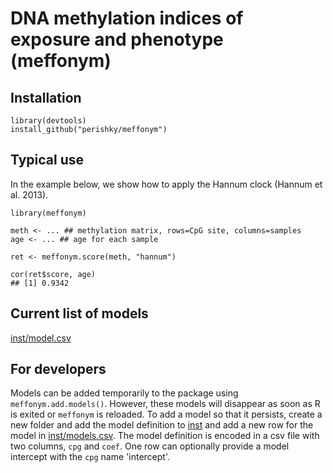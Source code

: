 # DNA methylation indices of exposure and phenotype (meffonym)

## Installation 
```
library(devtools)
install_github("perishky/meffonym")
```

## Typical use

In the example below, we
show how to apply the Hannum clock (Hannum et al. 2013).

```
library(meffonym)

meth <- ... ## methylation matrix, rows=CpG site, columns=samples
age <- ... ## age for each sample

ret <- meffonym.score(meth, "hannum")

cor(ret$score, age)
## [1] 0.9342
```

## Current list of models

[inst/model.csv](models.csv)

## For developers

Models can be added temporarily to the package using `meffonym.add.models()`.  However, these models will disappear as soon as R is exited or `meffonym` is reloaded.  To add a model so that it persists, create a new folder and add the model definition to [inst](inst) and add a new row for the model in [inst/models.csv](inst/models.csv).  The model definition is encoded in a csv file with two columns, `cpg` and `coef`.  One row can optionally provide a model intercept with the `cpg` name 'intercept'. 
